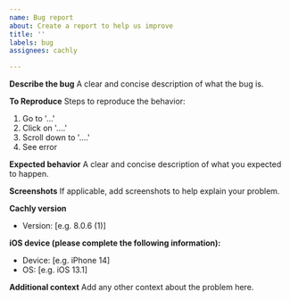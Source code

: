 ```yaml
---
name: Bug report
about: Create a report to help us improve
title: ''
labels: bug
assignees: cachly

---
```


**Describe the bug**
A clear and concise description of what the bug is.

**To Reproduce**
Steps to reproduce the behavior:
1. Go to '...'
2. Click on '....'
3. Scroll down to '....'
4. See error

**Expected behavior**
A clear and concise description of what you expected to happen.

**Screenshots**
If applicable, add screenshots to help explain your problem.

**Cachly version**
 - Version: [e.g. 8.0.6 (1)]

**iOS device (please complete the following information):**
 - Device: [e.g. iPhone 14]
 - OS: [e.g. iOS 13.1]

**Additional context**
Add any other context about the problem here.
